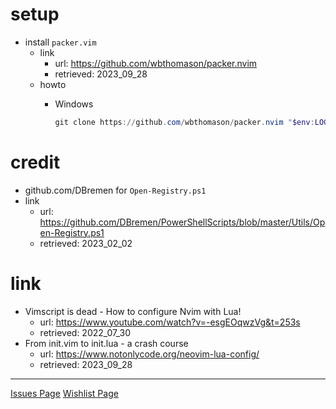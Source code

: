 # setup
- install ``packer.vim``
  - link
    - url: https://github.com/wbthomason/packer.nvim
    - retrieved: 2023_09_28
  - howto
    - Windows

      ```powershell
      git clone https://github.com/wbthomason/packer.nvim "$env:LOCALAPPDATA\nvim-data\site\pack\packer\start\packer.nvim"
      ```

# credit
- github.com/DBremen for ``Open-Registry.ps1``
- link
  - url: https://github.com/DBremen/PowerShellScripts/blob/master/Utils/Open-Registry.ps1
  - retrieved: 2023_02_02

# link
- Vimscript is dead - How to configure Nvim with Lua!
  - url: https://www.youtube.com/watch?v=-esgEOqwzVg&t=253s
  - retrieved: 2022_07_30
- From init.vim to init.lua - a crash course
  - url: https://www.notonlycode.org/neovim-lua-config/
  - retrieved: 2023_09_28

---
[Issues Page](./doc/issue.md)
[Wishlist Page](./doc/wish.md)
